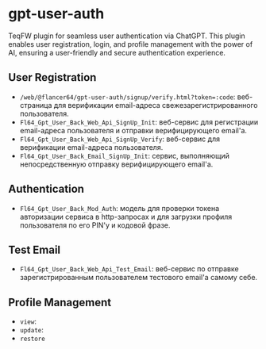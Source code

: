 # gpt-user-auth

TeqFW plugin for seamless user authentication via ChatGPT. This plugin enables user registration, login, and profile
management with the power of AI, ensuring a user-friendly and secure authentication experience.

## User Registration

* `/web/@flancer64/gpt-user-auth/signup/verify.html?token=:code`: веб-страница для верификации email-адреса
  свежезарегистрированного пользователя.
* `Fl64_Gpt_User_Back_Web_Api_SignUp_Init`: веб-сервис для регистрации email-адреса пользователя и отправки
  верифицирующего email'а.
* `Fl64_Gpt_User_Back_Web_Api_SignUp_Verify`: веб-сервис для верификации email-адреса пользователя.
* `Fl64_Gpt_User_Back_Email_SignUp_Init`: сервис, выполняющий непосредственную отправку верифицирующего email'а.

## Authentication

* `Fl64_Gpt_User_Back_Mod_Auth`: модель для проверки токена авторизации сервиса в http-запросах и для загрузки профиля
  пользователя по его PIN'у и кодовой фразе.

## Test Email

* `Fl64_Gpt_User_Back_Web_Api_Test_Email`: веб-сервис по отправке зарегистрированным пользователем тестового email'а
  самому себе.

## Profile Management

* `view`:
* `update`:
* `restore`